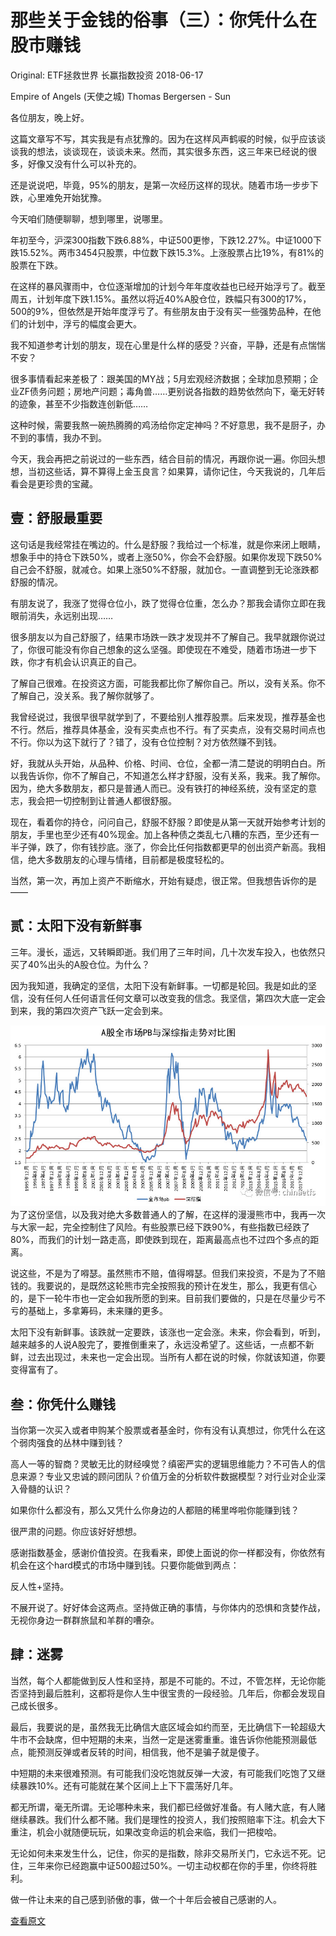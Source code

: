# 那些关于金钱的俗事（三）：你凭什么在股市赚钱

Original:  ETF拯救世界  长赢指数投资  2018-06-17

Empire of Angels (天使之城)
Thomas Bergersen - Sun




各位朋友，晚上好。
 
这篇文章写不写，其实我是有点犹豫的。因为在这样风声鹤唳的时候，似乎应该谈谈我的想法，谈谈现在，谈谈未来。然而，其实很多东西，这三年来已经说的很多，好像又没有什么可以补充的。
 
还是说说吧，毕竟，95%的朋友，是第一次经历这样的现状。随着市场一步步下跌，心里难免开始犹豫。
 
今天咱们随便聊聊，想到哪里，说哪里。
 
年初至今，沪深300指数下跌6.88%，中证500更惨，下跌12.27%。中证1000下跌15.52%。两市3454只股票，中位数下跌15.3%。上涨股票占比19%，有81%的股票在下跌。
 
在这样的暴风骤雨中，仓位逐渐增加的计划今年年度收益也已经开始浮亏了。截至周五，计划年度下跌1.15%。虽然以将近40%A股仓位，跌幅只有300的17%，500的9%，但依然是开始年度浮亏了。有些朋友由于没有买一些强势品种，在他们的计划中，浮亏的幅度会更大。
 
我不知道参考计划的朋友，现在心里是什么样的感受？兴奋，平静，还是有点惴惴不安？
 
很多事情看起来差极了：跟美国的MY战；5月宏观经济数据；全球加息预期；企业ZF债务问题；房地产问题；毒角兽……更别说各指数的趋势依然向下，毫无好转的迹象，甚至不少指数连创新低……
 
这种时候，需要我熬一碗热腾腾的鸡汤给你定定神吗？不好意思，我不是厨子，办不到的事情，我办不到。
 
今天，我会再把之前说过的一些东西，结合目前的情况，再跟你说一遍。你回头想想，当初这些话，算不算得上金玉良言？如果算，请你记住，今天我说的，几年后看会是更珍贵的宝藏。



## 壹：舒服最重要
这句话是我经常挂在嘴边的。什么是舒服？我给过一个标准，就是你来闭上眼睛，想象手中的持仓下跌50%，或者上涨50%，你会不会舒服。如果你发现下跌50%自己会不舒服，就减仓。如果上涨50%不舒服，就加仓。一直调整到无论涨跌都舒服的情况。
 
有朋友说了，我涨了觉得仓位小，跌了觉得仓位重，怎么办？那我会请你立即在我眼前消失，永远别出现……
 
很多朋友以为自己舒服了，结果市场跌一跌才发现并不了解自己。我早就跟你说过了，你很可能没有你自己想象的这么坚强。即使现在不难受，随着市场进一步下跌，你才有机会认识真正的自己。
 
了解自己很难。在投资这方面，可能我都比你了解你自己。所以，没有关系。你不了解自己，没关系。我了解你就够了。
 
我曾经说过，我很早很早就学到了，不要给别人推荐股票。后来发现，推荐基金也不行。然后，推荐具体基金，没有买卖点也不行。有了买卖点，没有交易时间点也不行。你以为这下就行了？错了，没有仓位控制？对方依然赚不到钱。
 
好，我就从头开始，从品种、价格、时间、仓位，全都一清二楚说的明明白白。所以我告诉你，你不了解自己，不知道怎么样才舒服，没有关系，我来。我了解你。因为，绝大多数朋友，都只是普通人而已。没有铁打的神经系统，没有坚定的意志，我会把一切控制到让普通人都很舒服。
 
现在，看着你的持仓，问问自己，舒服不舒服？即使是从第一天就开始参考计划的朋友，手里也至少还有40%现金。加上各种债之类乱七八糟的东西，至少还有一半子弹，跌了，你有钱抄底。涨了，你会比任何指数都更早的创出资产新高。我相信，绝大多数朋友的心理与情绪，目前都是极度轻松的。
 
当然，第一次，再加上资产不断缩水，开始有疑虑，很正常。但我想告诉你的是——

## 贰：太阳下没有新鲜事
三年。漫长，遥远，又转瞬即逝。我们用了三年时间，几十次发车投入，也依然只买了40%出头的A股仓位。为什么？
 
因为我知道，我确定的坚信，太阳下没有新鲜事。一切都是轮回。我是如此的坚信，没有任何人任何语言任何文章可以改变我的信念。我坚信，第四次大底一定会到来，我的第四次资产飞跃一定会到来。

![](res/1ca92e1926d74b021f52a7179942aad7.jpg)
为了这份坚信，以及我对绝大多数普通人的了解，在这样的漫漫熊市中，我再一次与大家一起，完全控制住了风险。有些股票已经下跌90%，有些指数已经跌了80%，而我们的计划一路走高，即使跌到现在，距离最高点也不过四个多点的距离。
 
说这些，不是为了嘚瑟。虽然熊市不赔，值得嘚瑟。但我们来投资，不是为了不赔钱的。我要说的，是既然这轮熊市完全按照我的预计在发生，那么，我更有信心的，是下一轮牛市也一定会如我所愿的到来。目前我们要做的，只是在尽量少亏不亏的基础上，多拿筹码，未来赚的更多。
 
太阳下没有新鲜事。该跌就一定要跌，该涨也一定会涨。未来，你会看到，听到，越来越多的人说A股完了，要推倒重来了，永远没希望了。这些话，一点都不新鲜，过去出现过，未来也一定会出现。当所有人都在说的时候，你就该知道，你要变得富有了。


## 叁：你凭什么赚钱

当你第一次买入或者申购某个股票或者基金时，你有没有认真想过，你凭什么在这个弱肉强食的丛林中赚到钱？
 
高人一等的智商？灵敏无比的财经嗅觉？缜密严实的逻辑思维能力？不可告人的信息来源？专业又忠诚的顾问团队？价值万金的分析软件数据模型？对行业对企业深入骨髓的认识？
 
如果你什么都没有，那么又凭什么你身边的人都赔的稀里哗啦你能赚到钱？
 
很严肃的问题。你应该好好想想。
 
感谢指数基金，感谢价值投资。在我看来，即使上面说的你一样都没有，你依然有机会在这个hard模式的市场中赚到钱。只要你能做到两点：
 
反人性+坚持。
 
不展开说了。好好体会这两点。坚持做正确的事情，与你体内的恐惧和贪婪作战，无视你身边一群群旅鼠和羊群的嘈杂。
 



## 肆：迷雾
当然，每个人都能做到反人性和坚持，那是不可能的。不过，不管怎样，无论你能否坚持到最后胜利，这都将是你人生中很宝贵的一段经验。几年后，你都会发现自己成长很多。

最后，我要说的是，虽然我无比确信大底区域会如约而至，无比确信下一轮超级大牛市不会缺席，但中短期的未来，当然一定是迷雾重重。谁告诉你他能预测最低点，能预测反弹或者反转的时间，相信我，他不是骗子就是傻子。

中短期的未来很难预测。有可能我们没吃饱就反弹一大波，有可能我们吃饱了又继续暴跌10%。还有可能就在某个区间上上下下震荡好几年。

都无所谓，毫无所谓。无论哪种未来，我们都已经做好准备。有人赌大底，有人赌继续暴跌。我们什么都不赌。我们是理性的投资人，我们按照赔率下注。机会大下重注，机会小就随便玩玩，如果改变命运的机会来临，我们一把梭哈。

无论如何未来发生什么，记住，你买的是指数，除非交易所关门，它永远不死。记住，三年来你已经跑赢中证500超过50%。一切主动权都在你的手里，你终将胜利。

做一件让未来的自己感到骄傲的事，做一个十年后会被自己感谢的人。

[查看原文](https://mp.weixin.qq.com/s/RXn6i2H9IVzzguMuRJb0Dg)